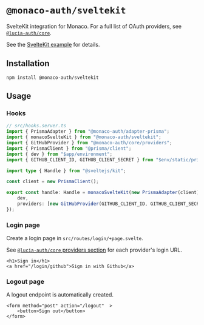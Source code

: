 # `@monaco-auth/sveltekit`

SvelteKit integration for Monaco. For a full list of OAuth providers, see [`@lucia-auth/core`](https://github.com/pilcrowOnPaper/monaco/tree/main/packages/core).

See the [SvelteKit example](https://github.com/pilcrowOnPaper/monaco/tree/main/examples/sveltekit) for details.

## Installation

```
npm install @monaco-auth/sveltekit
```

## Usage

### Hooks

```ts
// src/hooks.server.ts
import { PrismaAdapter } from "@monaco-auth/adapter-prisma";
import { monacoSvelteKit } from "@monaco-auth/sveltekit";
import { GitHubProvider } from "@monaco-auth/core/providers";
import { PrismaClient } from "@prisma/client";
import { dev } from "$app/environment";
import { GITHUB_CLIENT_ID, GITHUB_CLIENT_SECRET } from "$env/static/private";

import type { Handle } from "@sveltejs/kit";

const client = new PrismaClient();

export const handle: Handle = monacoSvelteKit(new PrismaAdapter(client), {
	dev,
	providers: [new GitHubProvider(GITHUB_CLIENT_ID, GITHUB_CLIENT_SECRET)]
});
```

### Login page

Create a login page in `src/routes/login/+page.svelte`.

See [`@lucia-auth/core` providers section](https://github.com/pilcrowOnPaper/monaco/tree/main/packages/core#providers) for each provider's login URL.

```svelte
<h1>Sign in</h1>
<a href="/login/github">Sign in with Github</a>
```

### Logout page

A logout endpoint is automatically created.

```svelte
<form method="post" action="/logout"  >
	<button>Sign out</button>
</form>
```
